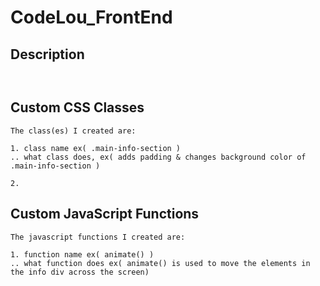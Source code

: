 # CodeLou_FrontEnd

## Description
```


```



## Custom CSS Classes
```
The class(es) I created are:

1. class name ex( .main-info-section )
.. what class does, ex( adds padding & changes background color of .main-info-section )

2. 

```



## Custom JavaScript Functions
```
The javascript functions I created are:

1. function name ex( animate() ) 
.. what function does ex( animate() is used to move the elements in the info div across the screen)

```